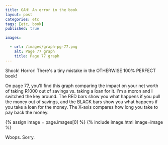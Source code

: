 ```yaml
---
title: GAH! An error in the book
layout: post
categories: etc
tags: [etc, book]
published: true

images:

  - url: /images/graph-pg-77.png
    alt: Page 77 graph
    title: Page 77 graph
---
```

Shock! Horror! There's a tiny mistake in the OTHERWISE 100% PERFECT book!
<!--more-->

On page 77, you'll find this graph comparing the impact on your net worth of taking R1000 out of savings vs. taking a loan for it. I'm a moron and I switched the key around. The RED bars show you what happens if you pull the money out of savings, and the BLACK bars show you what happens if you take a loan for the money. The X-axis compares how long you take to pay back the money.

{% assign image = page.images[0] %}
{% include image.html image=image %}

Woops. Sorry.
